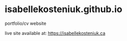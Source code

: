 # isabellekosteniuk.github.io
portfolio/cv website

live site available at:
https://isabellekosteniuk.ca
